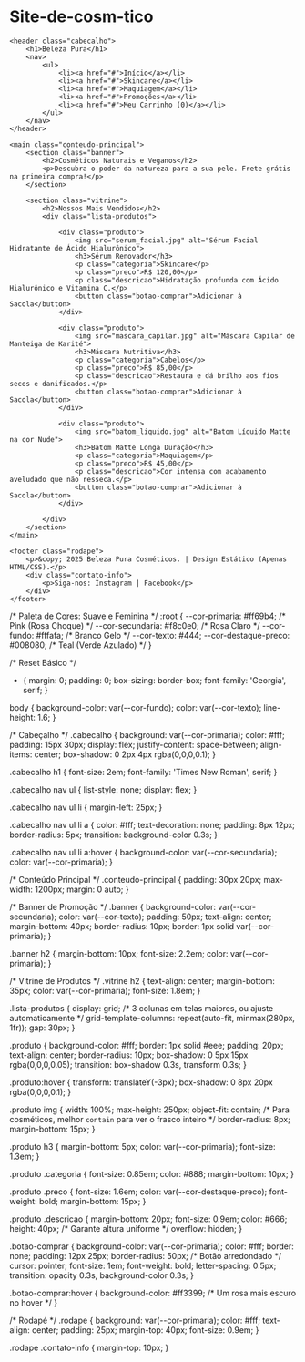 # Site-de-cosm-tico
<!DOCTYPE html>
<html lang="pt-BR">
<head>
    <meta charset="UTF-8">
    <meta name="viewport" content="width=device-width, initial-scale=1.0">
    <title>Beleza Pura | Cosméticos Naturais</title>
    <link rel="stylesheet" href="styles.css">
</head>
<body>

    <header class="cabecalho">
        <h1>Beleza Pura</h1>
        <nav>
            <ul>
                <li><a href="#">Início</a></li>
                <li><a href="#">Skincare</a></li>
                <li><a href="#">Maquiagem</a></li>
                <li><a href="#">Promoções</a></li>
                <li><a href="#">Meu Carrinho (0)</a></li>
            </ul>
        </nav>
    </header>

    <main class="conteudo-principal">
        <section class="banner">
            <h2>Cosméticos Naturais e Veganos</h2>
            <p>Descubra o poder da natureza para a sua pele. Frete grátis na primeira compra!</p>
        </section>

        <section class="vitrine">
            <h2>Nossos Mais Vendidos</h2>
            <div class="lista-produtos">

                <div class="produto">
                    <img src="serum_facial.jpg" alt="Sérum Facial Hidratante de Ácido Hialurônico">
                    <h3>Sérum Renovador</h3>
                    <p class="categoria">Skincare</p>
                    <p class="preco">R$ 120,00</p>
                    <p class="descricao">Hidratação profunda com Ácido Hialurônico e Vitamina C.</p>
                    <button class="botao-comprar">Adicionar à Sacola</button>
                </div>

                <div class="produto">
                    <img src="mascara_capilar.jpg" alt="Máscara Capilar de Manteiga de Karité">
                    <h3>Máscara Nutritiva</h3>
                    <p class="categoria">Cabelos</p>
                    <p class="preco">R$ 85,00</p>
                    <p class="descricao">Restaura e dá brilho aos fios secos e danificados.</p>
                    <button class="botao-comprar">Adicionar à Sacola</button>
                </div>

                <div class="produto">
                    <img src="batom_liquido.jpg" alt="Batom Líquido Matte na cor Nude">
                    <h3>Batom Matte Longa Duração</h3>
                    <p class="categoria">Maquiagem</p>
                    <p class="preco">R$ 45,00</p>
                    <p class="descricao">Cor intensa com acabamento aveludado que não resseca.</p>
                    <button class="botao-comprar">Adicionar à Sacola</button>
                </div>

            </div>
        </section>
    </main>

    <footer class="rodape">
        <p>&copy; 2025 Beleza Pura Cosméticos. | Design Estático (Apenas HTML/CSS).</p>
        <div class="contato-info">
            <p>Siga-nos: Instagram | Facebook</p>
        </div>
    </footer>

</body>
</html>
/* Paleta de Cores: Suave e Feminina */
:root {
    --cor-primaria: #ff69b4; /* Pink (Rosa Choque) */
    --cor-secundaria: #f8c0e0; /* Rosa Claro */
    --cor-fundo: #fffafa; /* Branco Gelo */
    --cor-texto: #444;
    --cor-destaque-preco: #008080; /* Teal (Verde Azulado) */
}

/* Reset Básico */
* {
    margin: 0;
    padding: 0;
    box-sizing: border-box;
    font-family: 'Georgia', serif;
}

body {
    background-color: var(--cor-fundo);
    color: var(--cor-texto);
    line-height: 1.6;
}

/* Cabeçalho */
.cabecalho {
    background: var(--cor-primaria);
    color: #fff;
    padding: 15px 30px;
    display: flex;
    justify-content: space-between;
    align-items: center;
    box-shadow: 0 2px 4px rgba(0,0,0,0.1);
}

.cabecalho h1 {
    font-size: 2em;
    font-family: 'Times New Roman', serif;
}

.cabecalho nav ul {
    list-style: none;
    display: flex;
}

.cabecalho nav ul li {
    margin-left: 25px;
}

.cabecalho nav ul li a {
    color: #fff;
    text-decoration: none;
    padding: 8px 12px;
    border-radius: 5px;
    transition: background-color 0.3s;
}

.cabecalho nav ul li a:hover {
    background-color: var(--cor-secundaria);
    color: var(--cor-primaria);
}

/* Conteúdo Principal */
.conteudo-principal {
    padding: 30px 20px;
    max-width: 1200px;
    margin: 0 auto;
}

/* Banner de Promoção */
.banner {
    background-color: var(--cor-secundaria);
    color: var(--cor-texto);
    padding: 50px;
    text-align: center;
    margin-bottom: 40px;
    border-radius: 10px;
    border: 1px solid var(--cor-primaria);
}

.banner h2 {
    margin-bottom: 10px;
    font-size: 2.2em;
    color: var(--cor-primaria);
}

/* Vitrine de Produtos */
.vitrine h2 {
    text-align: center;
    margin-bottom: 35px;
    color: var(--cor-primaria);
    font-size: 1.8em;
}

.lista-produtos {
    display: grid;
    /* 3 colunas em telas maiores, ou ajuste automaticamente */
    grid-template-columns: repeat(auto-fit, minmax(280px, 1fr));
    gap: 30px;
}

.produto {
    background-color: #fff;
    border: 1px solid #eee;
    padding: 20px;
    text-align: center;
    border-radius: 10px;
    box-shadow: 0 5px 15px rgba(0,0,0,0.05);
    transition: box-shadow 0.3s, transform 0.3s;
}

.produto:hover {
    transform: translateY(-3px);
    box-shadow: 0 8px 20px rgba(0,0,0,0.1);
}

.produto img {
    width: 100%;
    max-height: 250px;
    object-fit: contain; /* Para cosméticos, melhor `contain` para ver o frasco inteiro */
    border-radius: 8px;
    margin-bottom: 15px;
}

.produto h3 {
    margin-bottom: 5px;
    color: var(--cor-primaria);
    font-size: 1.3em;
}

.produto .categoria {
    font-size: 0.85em;
    color: #888;
    margin-bottom: 10px;
}

.produto .preco {
    font-size: 1.6em;
    color: var(--cor-destaque-preco);
    font-weight: bold;
    margin-bottom: 15px;
}

.produto .descricao {
    margin-bottom: 20px;
    font-size: 0.9em;
    color: #666;
    height: 40px; /* Garante altura uniforme */
    overflow: hidden;
}

.botao-comprar {
    background-color: var(--cor-primaria);
    color: #fff;
    border: none;
    padding: 12px 25px;
    border-radius: 50px; /* Botão arredondado */
    cursor: pointer;
    font-size: 1em;
    font-weight: bold;
    letter-spacing: 0.5px;
    transition: opacity 0.3s, background-color 0.3s;
}

.botao-comprar:hover {
    background-color: #ff3399; /* Um rosa mais escuro no hover */
}

/* Rodapé */
.rodape {
    background: var(--cor-primaria);
    color: #fff;
    text-align: center;
    padding: 25px;
    margin-top: 40px;
    font-size: 0.9em;
}

.rodape .contato-info {
    margin-top: 10px;
}